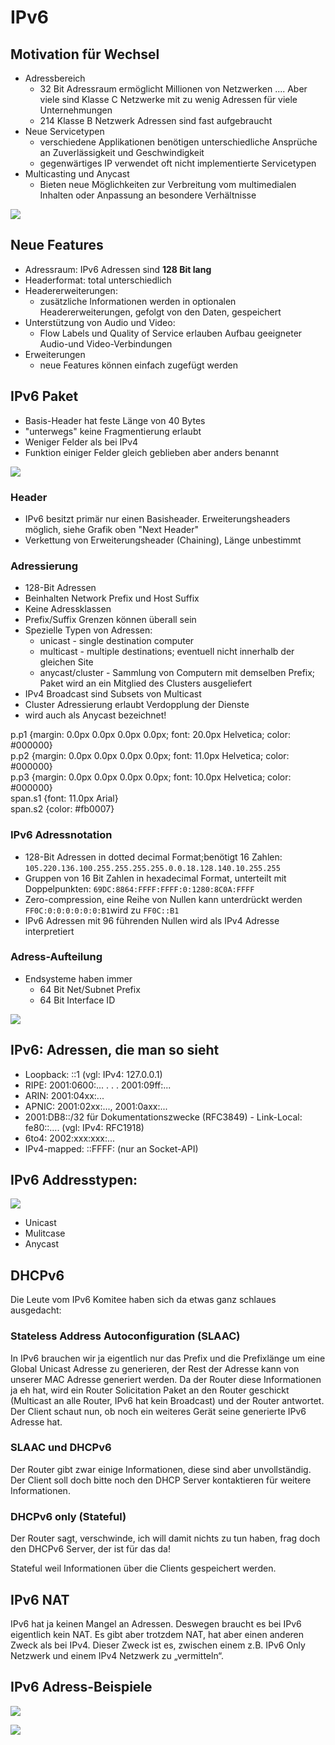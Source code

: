 # IPv6

## Motivation für Wechsel

* Adressbereich
  * 32 Bit Adressraum ermöglicht Millionen von Netzwerken .... Aber viele sind Klasse C Netzwerke mit zu wenig Adressen für viele Unternehmungen
  * 214 Klasse B Netzwerk Adressen sind fast aufgebraucht
* Neue Servicetypen
  * verschiedene Applikationen benötigen unterschiedliche Ansprüche an Zuverlässigkeit und Geschwindigkeit
  * gegenwärtiges IP verwendet oft nicht implementierte Servicetypen
* Multicasting und Anycast
  * Bieten neue Möglichkeiten zur Verbreitung vom multimedialen Inhalten oder Anpassung an besondere Verhältnisse

![](../../.gitbook/assets/image%20%2847%29.png)

  


## Neue Features

* Adressraum: IPv6 Adressen sind **128 Bit lang**
* Headerformat: total unterschiedlich
* Headererweiterungen:
  * zusätzliche Informationen werden in optionalen Headererweiterungen, gefolgt von den Daten, gespeichert
* Unterstützung von Audio und Video:
  * Flow Labels und Quality of Service erlauben Aufbau geeigneter Audio-und Video-Verbindungen
* Erweiterungen
  * neue Features können einfach zugefügt werden

## IPv6 Paket

* Basis-Header hat feste Länge von 40 Bytes
* "unterwegs" keine Fragmentierung erlaubt
* Weniger Felder als bei IPv4
* Funktion einiger Felder gleich geblieben aber anders benannt

![](../../.gitbook/assets/image%20%2878%29.png)

### Header

* IPv6 besitzt primär nur einen Basisheader. Erweiterungsheaders möglich, siehe Grafik oben "Next Header"
* Verkettung von Erweiterungsheader \(Chaining\), Länge unbestimmt

### Adressierung

* 128-Bit Adressen
* Beinhalten Network Prefix und Host Suffix
* Keine Adressklassen
* Prefix/Suffix Grenzen können überall sein
* Spezielle Typen von Adressen:
  * unicast - single destination computer
  * multicast - multiple destinations; eventuell nicht innerhalb der gleichen Site
  * anycast/cluster - Sammlung von Computern mit demselben Prefix; Paket wird an ein Mitglied des Clusters ausgeliefert
* IPv4 Broadcast sind Subsets von Multicast
* Cluster Adressierung erlaubt Verdopplung der Dienste
* wird auch als Anycast bezeichnet!

  
p.p1 {margin: 0.0px 0.0px 0.0px 0.0px; font: 20.0px Helvetica; color: \#000000}  
p.p2 {margin: 0.0px 0.0px 0.0px 0.0px; font: 11.0px Helvetica; color: \#000000}  
p.p3 {margin: 0.0px 0.0px 0.0px 0.0px; font: 10.0px Helvetica; color: \#000000}  
span.s1 {font: 11.0px Arial}  
span.s2 {color: \#fb0007}  


### IPv6 Adressnotation

* 128-Bit Adressen in dotted decimal Format;benötigt 16 Zahlen: `105.220.136.100.255.255.255.255.0.0.18.128.140.10.255.255`
* Gruppen von 16 Bit Zahlen in hexadecimal Format, unterteilt mit Doppelpunkten: `69DC:8864:FFFF:FFFF:0:1280:8C0A:FFFF`
* Zero-compression, eine Reihe von Nullen kann unterdrückt werden  `FF0C:0:0:0:0:0:0:B1`wird zu `FF0C::B1`
* IPv6 Adressen mit 96 führenden Nullen wird als IPv4 Adresse interpretiert

### Adress-Aufteilung

* Endsysteme haben immer
  * 64 Bit Net/Subnet Prefix
  * 64 Bit Interface ID

![](../../.gitbook/assets/image%20%283%29.png)

## IPv6: Adressen, die man so sieht

* Loopback: ::1 \(vgl: IPv4: 127.0.0.1\)
* RIPE: 2001:0600:... . . . 2001:09ff:...
* ARIN: 2001:04xx:...
* APNIC: 2001:02xx:..., 2001:0axx:...
* 2001:DB8::/32 für Dokumentationszwecke \(RFC3849\) - Link-Local: fe80::.... \(vgl: IPv4: RFC1918\)
* 6to4: 2002:xxx:xxx:...
* IPv4-mapped: ::FFFF: \(nur an Socket-API\)

## IPv6 Addresstypen:

![](../../.gitbook/assets/image%20%2846%29.png)



* Unicast
* Mulitcase
* Anycast

## DHCPv6

Die Leute vom IPv6 Komitee haben sich da etwas ganz schlaues ausgedacht:

### Stateless Address Autoconfiguration \(SLAAC\) 

In IPv6 brauchen wir ja eigentlich nur das Prefix und die Prefixlänge um eine Global Unicast Adresse zu generieren, der Rest der Adresse kann von unserer MAC Adresse generiert werden. Da der Router diese Informationen ja eh hat, wird ein Router Solicitation Paket an den Router geschickt \(Multicast an alle Router, IPv6 hat kein Broadcast\) und der Router antwortet. Der Client schaut nun, ob noch ein weiteres Gerät seine generierte IPv6 Adresse hat. 

### SLAAC und DHCPv6 

Der Router gibt zwar einige Informationen, diese sind aber unvollständig. Der Client soll doch bitte noch den DHCP Server kontaktieren für weitere Informationen. 

### DHCPv6 only \(Stateful\) 

Der Router sagt, verschwinde, ich will damit nichts zu tun haben, frag doch den DHCPv6 Server, der ist für das da!   
  
Stateful weil Informationen über die Clients gespeichert werden.

## IPv6 NAT 

IPv6 hat ja keinen Mangel an Adressen. Deswegen braucht es bei IPv6 eigentlich kein NAT. Es gibt aber trotzdem NAT, hat aber einen anderen Zweck als bei IPv4. Dieser Zweck ist es, zwischen einem z.B. IPv6 Only Netzwerk und einem IPv4 Netzwerk zu „vermitteln“.





## IPv6 Adress-Beispiele

![](../../.gitbook/assets/image%20%2825%29.png)



![](../../.gitbook/assets/image%20%2829%29.png)









